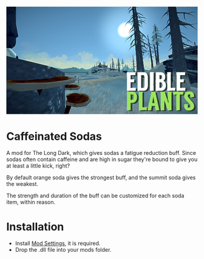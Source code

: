 ![Screenshot](https://github.com/DemonBunnyBon/TLD-Edible-Plants/blob/main/Thumb_EP.png?raw=true)
# Caffeinated Sodas

A mod for The Long Dark, which gives sodas a fatigue reduction buff. Since sodas often contain caffeine and are high in sugar they're bound to give you at least a little kick, right?

By default orange soda gives the strongest buff, and the summit soda gives the weakest.

The strength and duration of the buff can be customized for each soda item, within reason.

# Installation

- Install [Mod Settings](https://github.com/DigitalzombieTLD/ModSettings/releases/), it is required.
- Drop the .dll file into your mods folder.
